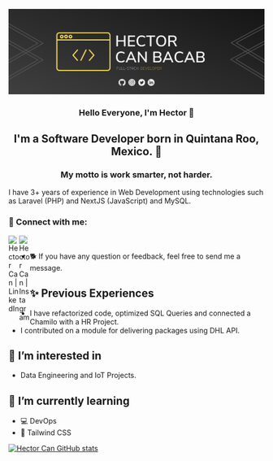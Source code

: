 <p align="center">
  <a href="#" target="_blank" rel="noreferrer">
    <img src="https://raw.githubusercontent.com/HectorCan/HectorCan/main/images/Header.png">
  </a> 
</p>

<h3 align="center">
Hello Everyone, I'm Hector 👋
</h3>

<h2 align="center">
I'm a Software Developer born in Quintana Roo, Mexico. 🌮
</h2>

<h3 align="center">
My motto is work smarter, not harder.
</h3>

I have 3+ years of experience in Web Development using technologies such as Laravel (PHP) and NextJS (JavaScript) and MySQL.

### 🤝 Connect with me:

<a href="https://www.linkedin.com/in/h%C3%A9ctor-arturo-can-bacab-556193137"><img align="left" src="https://raw.githubusercontent.com/yushi1007/yushi1007/main/images/linkedin.svg" alt="Hector Can | LinkedIn" width="21px"/></a>
<a href="https://www.instagram.com/hector_bacab/"><img align="left" src="https://raw.githubusercontent.com/yushi1007/yushi1007/main/images/instagram.svg" alt="Hector Can | Instagram" width="21px"/></a>
</br>
- 🐕 If you have any question or feedback, feel free to send me a message.

## ✨ Previous Experiences

- I have refactorized code, optimized SQL Queries and connected a Chamilo with a HR Project. 
- I contributed on a module for delivering packages using DHL API.

## 📖 I’m interested in 
- Data Engineering and IoT Projects.
## 🌱 I’m currently learning 
- 💻 DevOps
- 🎨 Tailwind CSS

[![Hector Can GitHub stats](https://github-readme-stats.vercel.app/api?username=HectorCan&show_icons=true&theme=dark)](https://github.com/anuraghazra/github-readme-stats)
